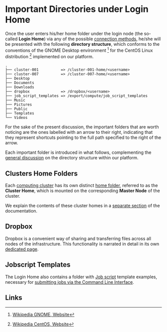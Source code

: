 # Important Directories under Login Home 

Once the user enters his/her home folder under the login node (the so-called **Login Home**) via any of the possible [connection methods](../../remote-connection/overview.md), he/she will be presented with the following **directory structure**, which conforms to the conventions of the GNOME Desktop environment [^1] for the CentOS Linux distribution [^2] implemented on our platform.
 
```
.
├── cluster-001          => /cluster-001-home/<username>
├── cluster-007          => /cluster-007-home/<username>
├── Desktop
├── Documents
├── Downloads
├── dropbox              => /dropbox/<username>
├── job_script_templates => /export/compute/job_script_templates
├── Music
├── Pictures
├── Public
├── Templates
└── Videos
```

For the sake of the present discussion, the important folders that are worth noticing are the ones labelled with an arrow to their right, indicating that they represent shortcuts pointing to the full path specified to the right of the arrow. 

Each important folder is introduced in what follows, complementing the [general discussion](../../data-on-disk/directories.md) on the directory structure within our platform.

## Clusters Home Folders

Each [computing cluster](../clusters/overview.md) has its own distinct [home folder](../clusters/directories.md), referred to as the **Cluster Home**, which is mounted on the corresponding **Master Node** of the cluster.

We explain the contents of these cluster homes in a [separate section](../clusters/directories.md) of the documentation.

## Dropbox

Dropbox is a convenient way of sharing and transferring files across all nodes of the infrastructure. This functionality is narrated in detail in its own [dedicated page](../../data-in-objectstorage/dropbox.md).

## Jobscript Templates

The Login Home also contains a folder with [Job script](../../jobs-cli/batch-script.md) template examples, necessary for [submitting jobs via the Command Line Interface](../../jobs-cli/overview.md). 

## Links

[^1]: [Wikipedia GNOME, Website](https://en.wikipedia.org/wiki/GNOME)

[^2]: [Wikipedia CentOS, Website](https://en.wikipedia.org/wiki/CentOS)
